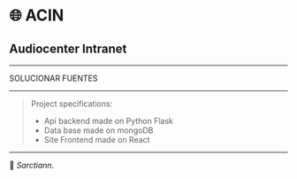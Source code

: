# 🌐 ACIN
## Audiocenter Intranet

***

SOLUCIONAR FUENTES


***

> Project specifications:   
> + Api backend made on Python Flask
> + Data base made on mongoDB
> + Site Frontend made on React


***

🏹 *Sarctiann*.

